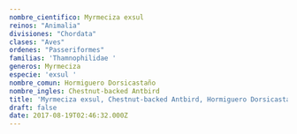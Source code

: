 ```yaml
---
nombre_cientifico: Myrmeciza exsul
reinos: "Animalia"
divisiones: "Chordata"
clases: "Aves"
ordenes: "Passeriformes"
familias: 'Thamnophilidae '
generos: Myrmeciza
especie: 'exsul '
nombre_comun: Hormiguero Dorsicastaño
nombre_ingles: Chestnut-backed Antbird
title: 'Myrmeciza exsul, Chestnut-backed Antbird, Hormiguero Dorsicastaño'
draft: false
date: 2017-08-19T02:46:32.000Z
---
```


